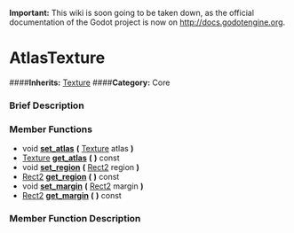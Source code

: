 **Important:** This wiki is soon going to be taken down, as the official documentation of the Godot project is now on http://docs.godotengine.org.

#  AtlasTexture  
####**Inherits:** [Texture](class_texture)
####**Category:** Core

###  Brief Description  


###  Member Functions 
  * void  **[set&#95;atlas](#set_atlas)**  **(** [Texture](class_texture) atlas  **)**
  * [Texture](class_texture)  **[get&#95;atlas](#get_atlas)**  **(** **)** const
  * void  **[set&#95;region](#set_region)**  **(** [Rect2](class_rect2) region  **)**
  * [Rect2](class_rect2)  **[get&#95;region](#get_region)**  **(** **)** const
  * void  **[set&#95;margin](#set_margin)**  **(** [Rect2](class_rect2) margin  **)**
  * [Rect2](class_rect2)  **[get&#95;margin](#get_margin)**  **(** **)** const

###  Member Function Description  
